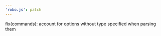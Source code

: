 ```yaml
---
'robo.js': patch
---
```


fix(commands): account for options without type specified when parsing them
